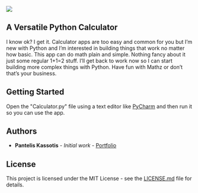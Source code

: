 ![](https://i.imgur.com/dgij7hy.png)

## A Versatile Python Calculator

I know ok? I get it. Calculator apps are too easy and common for you but I’m new with Python and I’m interested in building things that work no matter how basic. This app can do math plain and simple. Nothing fancy about it just some regular 1+1=2 stuff. I’ll get back to work now so I can start building more complex things with Python. Have fun with Mathz or don’t that’s your business.
 

## Getting Started
Open the "Calculator.py" file using a text editor like [PyCharm](https://www.jetbrains.com/pycharm/download) and then run it so you can use the app.

## Authors

* **Pantelis Kassotis** - *Initial work* - [Portfolio](https://panteliskassotis.com/)

## License

This project is licensed under the MIT License - see the [LICENSE.md](LICENSE.md) file for details.
